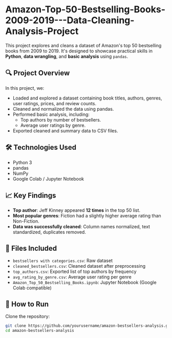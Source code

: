 # Amazon-Top-50-Bestselling-Books-2009-2019---Data-Cleaning-Analysis-Project

This project explores and cleans a dataset of Amazon's top 50 bestselling books from 2009 to 2019. It's designed to showcase practical skills in **Python**, **data wrangling**, and **basic analysis** using `pandas`.

## 🔍 Project Overview

In this project, we:

- Loaded and explored a dataset containing book titles, authors, genres, user ratings, prices, and review counts.
- Cleaned and normalized the data using pandas.
- Performed basic analysis, including:
  - Top authors by number of bestsellers.
  - Average user ratings by genre.
- Exported cleaned and summary data to CSV files.

## 🛠 Technologies Used

- Python 3
- pandas
- NumPy
- Google Colab / Jupyter Notebook

## 📈 Key Findings

- **Top author**: Jeff Kinney appeared **12 times** in the top 50 list.
- **Most popular genres**: Fiction had a slightly higher average rating than Non-Fiction.
- **Data was successfully cleaned**: Column names normalized, text standardized, duplicates removed.

## 📁 Files Included

- `bestsellers with categories.csv`: Raw dataset
- `cleaned_bestsellers.csv`: Cleaned dataset after preprocessing
- `top_authors.csv`: Exported list of top authors by frequency
- `avg_rating_by_genre.csv`: Average user rating per genre
- `Amazon_Top_50_Bestselling_Books.ipynb`: Jupyter Notebook (Google Colab compatible)

## 🚀 How to Run

Clone the repository:
   ```bash
   git clone https://github.com/yourusername/amazon-bestsellers-analysis.git
   cd amazon-bestsellers-analysis
